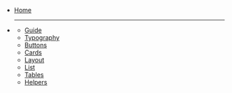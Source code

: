 <!-- docs/_sidebar.md -->

* [Home](/)
* ---
	* [Guide](guide.md)
	* [Typography](typography.md)
	* [Buttons](buttons.md)
	* [Cards](cards.md)
	* [Layout](layout.md)
	* [List](list.md)
	* [Tables](tables.md)
	* [Helpers](helpers.md)